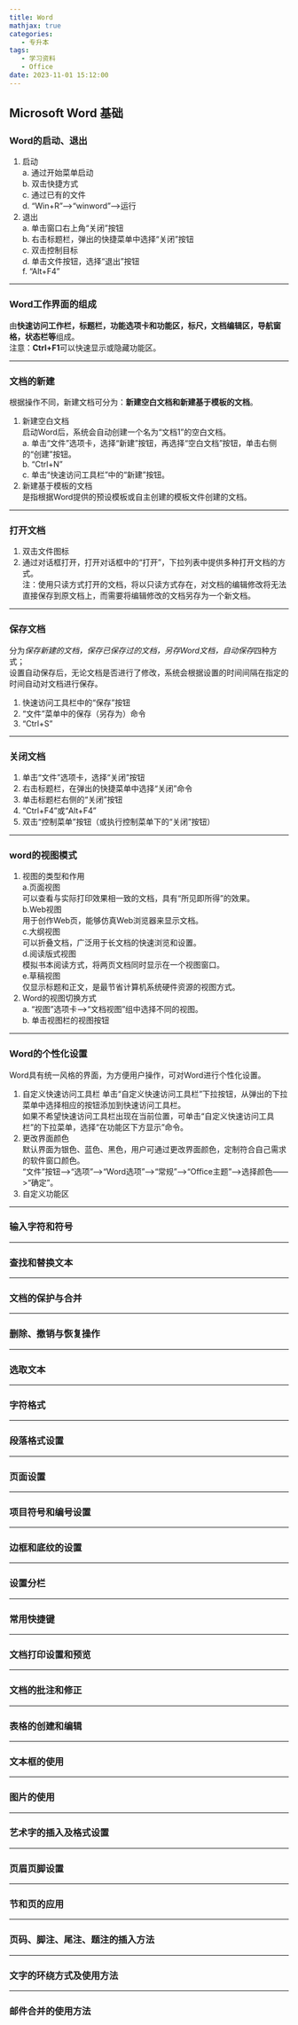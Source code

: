 ```yaml
---
title: Word
mathjax: true
categories:
   - 专升本
tags:
   - 学习资料
   - Office
date: 2023-11-01 15:12:00
---
```


## Microsoft Word 基础
### Word的启动、退出
1. 启动  
    a. 通过开始菜单启动  
    b. 双击快捷方式  
    c. 通过已有的文件  
    d. “Win+R”——>“winword”——>运行  
2. 退出  
    a. 单击窗口右上角“关闭”按钮  
    b. 右击标题栏，弹出的快捷菜单中选择“关闭”按钮  
    c. 双击控制目标  
    d. 单击文件按钮，选择“退出”按钮  
    f. “Alt+F4”  
---
### Word工作界面的组成
由**快速访问工作栏，标题栏，功能选项卡和功能区，标尺，文档编辑区，导航窗格，状态栏等**组成。  
注意：**Ctrl+F1**可以快速显示或隐藏功能区。  

---
### 文档的新建
根据操作不同，新建文档可分为：**新建空白文档和新建基于模板的文档**。  
1. 新建空白文档  
启动Word后，系统会自动创建一个名为“文档1”的空白文档。  
    a. 单击“文件”选项卡，选择“新建”按钮，再选择“空白文档”按钮，单击右侧的“创建”按钮。    
    b. “Ctrl+N”  
    c. 单击“快速访问工具栏”中的“新建”按钮。  
2. 新建基于模板的文档  
是指根据Word提供的预设模板或自主创建的模板文件创建的文档。  

---
### 打开文档
1. 双击文件图标  
2. 通过对话框打开，打开对话框中的“打开”，下拉列表中提供多种打开文档的方式。  
注：使用只读方式打开的文档，将以只读方式存在，对文档的编辑修改将无法直接保存到原文档上，而需要将编辑修改的文档另存为一个新文档。  

---
### 保存文档
分为*保存新建的文档，保存已保存过的文档，另存Word文档，自动保存*四种方式；  
设置自动保存后，无论文档是否进行了修改，系统会根据设置的时间间隔在指定的时间自动对文档进行保存。  
1. 快速访问工具栏中的“保存”按钮  
2. “文件”菜单中的保存（另存为）命令  
3. “Ctrl+S”  

---
### 关闭文档
1. 单击“文件”选项卡，选择“关闭”按钮  
2. 右击标题栏，在弹出的快捷菜单中选择“关闭”命令  
3. 单击标题栏右侧的“关闭”按钮  
4. “Ctrl+F4”或“Alt+F4”  
5. 双击“控制菜单”按钮（或执行控制菜单下的“关闭”按钮）  

---
### word的视图模式
1. 视图的类型和作用  
    a.页面视图  
    可以查看与实际打印效果相一致的文档，具有“所见即所得”的效果。    
    b.Web视图  
    用于创作Web页，能够仿真Web浏览器来显示文档。  
    c.大纲视图  
    可以折叠文档，广泛用于长文档的快速浏览和设置。  
    d.阅读版式视图  
    模拟书本阅读方式，将两页文档同时显示在一个视图窗口。  
    e.草稿视图  
    仅显示标题和正文，是最节省计算机系统硬件资源的视图方式。  
2. Word的视图切换方式   
    a. “视图”选项卡——>“文档视图”组中选择不同的视图。  
    b. 单击视图栏的视图按钮  

---
### Word的个性化设置
Word具有统一风格的界面，为方便用户操作，可对Word进行个性化设置。  
1. 自定义快速访问工具栏
单击“自定义快速访问工具栏”下拉按钮，从弹出的下拉菜单中选择相应的按钮添加到快速访问工具栏。  
如果不希望快速访问工具栏出现在当前位置，可单击“自定义快速访问工具栏”的下拉菜单，选择“在功能区下方显示”命令。  
2. 更改界面颜色  
默认界面为银色、蓝色、黑色，用户可通过更改界面颜色，定制符合自己需求的软件窗口颜色。  
“文件”按钮——>“选项”——>“Word选项”——>“常规”——>“Office主题”——>选择颜色——>“确定”。
3. 自定义功能区  

---
### 输入字符和符号

---
### 查找和替换文本

---
### 文档的保护与合并

---
### 删除、撤销与恢复操作

---
### 选取文本

---
### 字符格式

---
### 段落格式设置

---
### 页面设置

---
### 项目符号和编号设置

---
### 边框和底纹的设置

---
### 设置分栏

---
### 常用快捷键

---
### 文档打印设置和预览

---
### 文档的批注和修正

---
### 表格的创建和编辑

---
### 文本框的使用

---
### 图片的使用

---
### 艺术字的插入及格式设置

---
### 页眉页脚设置

---
### 节和页的应用

---
### 页码、脚注、尾注、题注的插入方法

---
### 文字的环绕方式及使用方法

---
### 邮件合并的使用方法